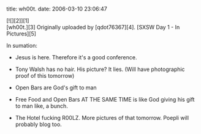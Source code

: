 title: wh00t.
date: 2006-03-10 23:06:47

<div class='PostIcon' markdown='1'>[![][2]][1]</div>
[wh00t.][3]
Originally uploaded by [qdot76367][4].
[SXSW Day 1 - In Pictures][5]  

In sumation:  

* Jesus is here. Therefore it's a good conference.  
* Tony Walsh has no hair. His picture? It lies. (Will have photographic proof of this tomorrow)  
* Open Bars are God's gift to man  
* Free Food and Open Bars AT THE SAME TIME is like God giving his gift to man like, a bunch.  
* The Hotel fucking R00LZ. More pictures of that tomorrow. Poepli will probably blog too.

   [1]: https://static.flickr.com/46/110726653_371cf588c1_m.jpg
   [2]: https://www.flickr.com/photos/80226255@N00/110726653/ (photo sharing)
   [3]: https://www.flickr.com/photos/80226255@N00/110726653/
   [4]: https://www.flickr.com/people/80226255@N00/
   [5]: https://www.flickr.com/photos/80226255@N00/sets/72057594079450575/


